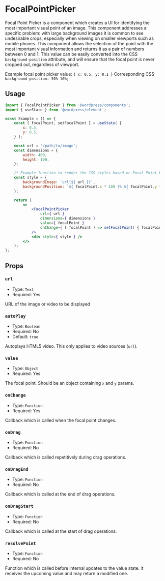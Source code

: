 # FocalPointPicker

Focal Point Picker is a component which creates a UI for identifying the most important visual point of an image. This component addresses a specific problem: with large background images it is common to see undesirable crops, especially when viewing on smaller viewports such as mobile phones. This component allows the selection of the point with the most important visual information and returns it as a pair of numbers between 0 and 1. This value can be easily converted into the CSS `background-position` attribute, and will ensure that the focal point is never cropped out, regardless of viewport.

Example focal point picker value: `{ x: 0.5, y: 0.1 }`
Corresponding CSS: `background-position: 50% 10%;`

## Usage

```jsx
import { FocalPointPicker } from '@wordpress/components';
import { useState } from '@wordpress/element';

const Example = () => {
	const [ focalPoint, setFocalPoint ] = useState( {
		x: 0.5,
		y: 0.5,
	} );

	const url = '/path/to/image';
	const dimensions = {
		width: 400,
		height: 100,
	};

	/* Example function to render the CSS styles based on Focal Point Picker value */
	const style = {
		backgroundImage: `url(${ url })`,
		backgroundPosition: `${ focalPoint.x * 100 }% ${ focalPoint.y * 100 }%`,
	};

	return (
		<>
			<FocalPointPicker
				url={ url }
				dimensions={ dimensions }
				value={ focalPoint }
				onChange={ ( focalPoint ) => setFocalPoint( { focalPoint } ) }
			/>
			<div style={ style } />
		</>
	);
};
```

## Props

### `url`

-   Type: `Text`
-   Required: Yes

URL of the image or video to be displayed

### `autoPlay`

-   Type: `Boolean`
-   Required: No
-   Default: `true`

Autoplays HTML5 video. This only applies to video sources (`url`).

### `value`

-   Type: `Object`
-   Required: Yes

The focal point. Should be an object containing `x` and `y` params.

### `onChange`

-   Type: `Function`
-   Required: Yes

Callback which is called when the focal point changes.

### `onDrag`

-   Type: `Function`
-   Required: No

Callback which is called repetitively during drag operations.

### `onDragEnd`

-   Type: `Function`
-   Required: No

Callback which is called at the end of drag operations.

### `onDragStart`

-   Type: `Function`
-   Required: No

Callback which is called at the start of drag operations.

### `resolvePoint`

-   Type: `Function`
-   Required: No

Function which is called before internal updates to the value state. It receives the upcoming value and may return a modified one.
